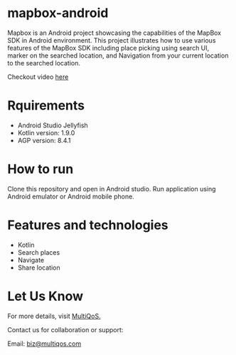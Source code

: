 # mapbox-android

Mapbox is an Android project showcasing the capabilities of the MapBox SDK in Android environment. This project illustrates how to use various features of the MapBox SDK including place picking using search UI, 
marker on the searched location, and Navigation from your current location to the searched location.

Checkout video [here](https://drive.google.com/file/d/10myj8SY1s4o8Y6ANgmJzA1l4xVMlxJUM/view?usp=sharing)

# Rquirements
* Android Studio Jellyfish
* Kotlin version: 1.9.0
* AGP version: 8.4.1

# How to run
Clone this repository and open in Android studio. Run application using Android emulator or Android mobile phone.

# Features and technologies
* Kotlin
* Search places
* Navigate
* Share location

# Let Us Know

For more details, visit [MultiQoS.](https://multiqos.com/)

Contact us for collaboration or support:

Email: biz@multiqos.com
